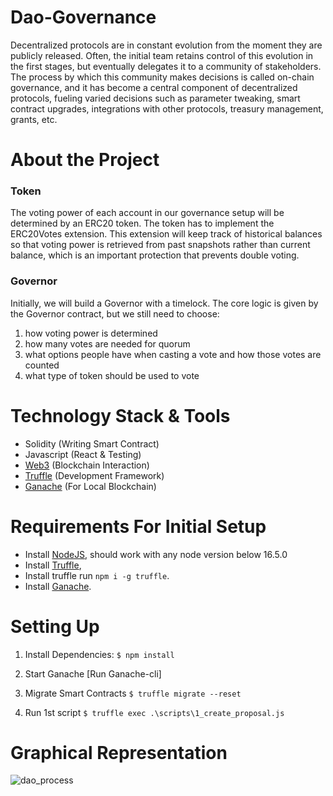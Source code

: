 # Dao-Governance

Decentralized protocols are in constant evolution from the moment they are publicly released. Often, the initial team retains control of this evolution in the first stages, but eventually delegates it to a community of stakeholders. The process by which this community makes decisions is called on-chain governance, and it has become a central component of decentralized protocols, fueling varied decisions such as parameter tweaking, smart contract upgrades, integrations with other protocols, treasury management, grants, etc.

# About the Project

### Token

The voting power of each account in our governance setup will be determined by an ERC20 token. The token has to implement the ERC20Votes extension. This extension will keep track of historical balances so that voting power is retrieved from past snapshots rather than current balance, which is an important protection that prevents double voting.

### Governor

Initially, we will build a Governor with a timelock. The core logic is given by the Governor contract, but we still need to choose:

1) how voting power is determined
2) how many votes are needed for quorum
3) what options people have when casting a vote and how those votes are counted
4) what type of token should be used to vote

# Technology Stack & Tools

- Solidity (Writing Smart Contract)
- Javascript (React & Testing)
- [Web3](https://web3js.readthedocs.io/en/v1.5.2/) (Blockchain Interaction)
- [Truffle](https://www.trufflesuite.com/docs/truffle/overview) (Development Framework)
- [Ganache](https://www.trufflesuite.com/ganache) (For Local Blockchain)

# Requirements For Initial Setup

- Install [NodeJS](https://nodejs.org/en/), should work with any node version below 16.5.0
- Install [Truffle](https://www.trufflesuite.com/docs/truffle/overview),
- Install truffle run `npm i -g truffle`.
- Install [Ganache](https://www.trufflesuite.com/ganache).

# Setting Up

1. Install Dependencies:
`$ npm install`

2. Start Ganache [Run Ganache-cli]

3. Migrate Smart Contracts
`$ truffle migrate --reset`

4. Run 1st script
`$ truffle exec .\scripts\1_create_proposal.js`

# Graphical Representation

![dao_process](https://user-images.githubusercontent.com/39323954/177732367-a30fb29b-9628-4ad8-a179-168d53cfb72b.jpg)




